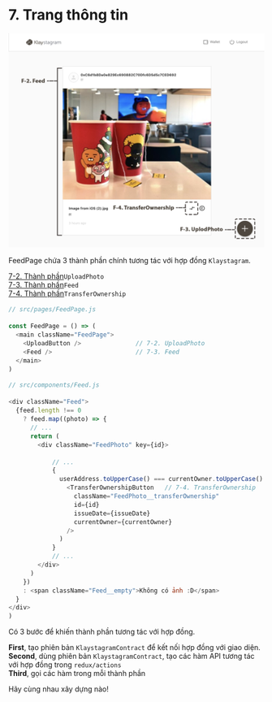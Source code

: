 # 7. Trang thông tin

![Trang thông tin](../../../../bapp/tutorials/klaystagram/images/klaystagram-feedpage.png)

FeedPage chứa 3 thành phần chính tương tác với hợp đồng `Klaystagram`.

[7-2. Thành phần](7-2.-uploadphoto-component.md)`UploadPhoto`\
[7-3. Thành phần](7-3.-feed-component.md)`Feed`\
[7-4. Thành phần](7-4.-transferownership-component.md)`TransferOwnership`

```javascript
// src/pages/FeedPage.js

const FeedPage = () => (
  <main className="FeedPage">
    <UploadButton />               // 7-2. UploadPhoto
    <Feed />                       // 7-3. Feed
  </main>
)
```

```javascript
// src/components/Feed.js

<div className="Feed">
  {feed.length !== 0
    ? feed.map((photo) => {
      // ...
      return (
        <div className="FeedPhoto" key={id}>

            // ...
            {
              userAddress.toUpperCase() === currentOwner.toUpperCase() && (
                <TransferOwnershipButton   // 7-4. TransferOwnership
                  className="FeedPhoto__transferOwnership"
                  id={id}
                  issueDate={issueDate}
                  currentOwner={currentOwner}
                />
              )
            }
            // ...
        </div>
      )
    })
    : <span className="Feed__empty">Không có ảnh :D</span>
  }
</div>
)
```

Có 3 bước để khiến thành phần tương tác với hợp đồng.

**First**, tạo phiên bản `KlaystagramContract` để kết nối hợp đồng với giao diện. **Second**, dùng phiên bản `KlaystagramContract`, tạo các hàm API tương tác với hợp đồng trong `redux/actions`\
**Third**, gọi các hàm trong mỗi thành phần

Hãy cùng nhau xây dựng nào!
